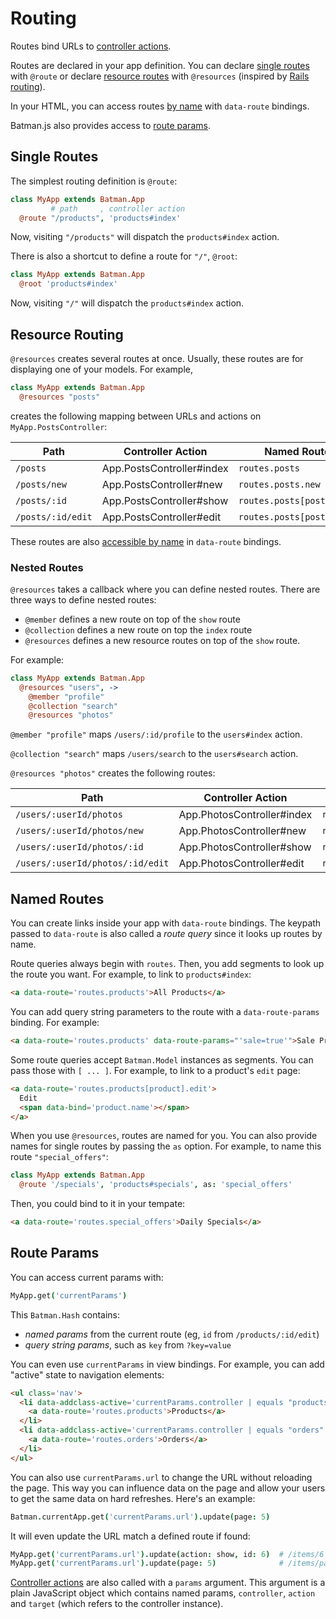 # Routing

Routes bind URLs to [controller actions](/docs/controllers.html#controller-actions).

Routes are declared in your app definition. You can declare [single routes](#single-routes) with `@route` or declare [resource routes](#resource-routing) with `@resources` (inspired by [Rails routing](http://guides.rubyonrails.org/routing.html#resource-routing-the-rails-default)).

In your HTML, you can access routes [by name](#named-routes) with `data-route` bindings. 

Batman.js also provides access to [route params](#route-params).

## Single Routes 

The simplest routing definition is `@route`:

```coffeescript
class MyApp extends Batman.App
         # path     , controller action
  @route "/products", 'products#index'
```

Now, visiting `"/products"` will dispatch the `products#index` action.

There is also a shortcut to define a route for `"/"`, `@root`:

```coffeescript
class MyApp extends Batman.App
  @root 'products#index'
```

Now, visiting `"/"` will dispatch the `products#index` action.

## Resource Routing

`@resources` creates several routes at once. Usually, these routes are for displaying one of your models. For example,

```coffeescript
class MyApp extends Batman.App
  @resources "posts"
```

creates the following mapping between URLs and actions on `MyApp.PostsController`:

Path | Controller Action | Named Route
-- | -- | -- 
`/posts` | App.PostsController#index | `routes.posts`
`/posts/new` | App.PostsController#new | `routes.posts.new`
`/posts/:id` | App.PostsController#show | `routes.posts[post]`
`/posts/:id/edit` | App.PostsController#edit | `routes.posts[post].edit`

These routes are also [accessible by name](#named-routes) in `data-route` bindings.

### Nested Routes 

`@resources` takes a callback where you can define nested routes. There are three ways to define nested routes:

- `@member` defines a new route on top of the `show` route
- `@collection` defines a new route on top the `index` route 
- `@resources` defines a new resource routes on top of the `show` route.

For example:

```coffeescript
class MyApp extends Batman.App
  @resources "users", ->
    @member "profile"
    @collection "search"
    @resources "photos"
```

`@member "profile"` maps `/users/:id/profile` to the `users#index` action.

`@collection "search"` maps `/users/search` to the `users#search` action.

`@resources "photos"` creates the following routes:

Path | Controller Action | Named Route
-- | -- | -- 
`/users/:userId/photos` | App.PhotosController#index | `routes.users[user].photos`
`/users/:userId/photos/new` | App.PhotosController#new | `routes.users[user].photos.new`
`/users/:userId/photos/:id` | App.PhotosController#show | `routes.users[user].photos[photo]`
`/users/:userId/photos/:id/edit` | App.PhotosController#edit | `routes.users[user].photos[photo].edit`

## Named Routes

You can create links inside your app with `data-route` bindings. The keypath passed to `data-route` is also called a _route query_ since it looks up routes by name. 

Route queries always begin with `routes`. Then, you add segments to look up the route you want. For example, to link to `products#index`:

```html
<a data-route='routes.products'>All Products</a>
```

You can add query string parameters to the route with a `data-route-params` binding. For example:

```html
<a data-route='routes.products' data-route-params="'sale=true'">Sale Products</a>
```

Some route queries accept `Batman.Model` instances as segments. You can pass those with `[ ... ]`. For example, to link to a product's `edit` page:

```html
<a data-route='routes.products[product].edit'>
  Edit 
  <span data-bind='product.name'></span>
</a>
```

When you use `@resources`, routes are named for you. You can also provide names for single routes by passing the `as` option. For example, to name this route `"special_offers"`:

```coffeescript
class MyApp extends Batman.App 
  @route '/specials', 'products#specials', as: 'special_offers'
```

Then, you could bind to it in your tempate:

```html
<a data-route='routes.special_offers'>Daily Specials</a>
```

## Route Params

You can access current params with:

```coffeescript
MyApp.get('currentParams')
```

This `Batman.Hash` contains: 

- _named params_ from the current route (eg, `id` from `/products/:id/edit`)
- _query string params_, such as `key` from `?key=value`

You can even use `currentParams` in view bindings. For example, you can add "active" state to navigation elements:

```html
<ul class='nav'>
  <li data-addclass-active='currentParams.controller | equals "products"'>
    <a data-route='routes.products'>Products</a>
  </li>
  <li data-addclass-active='currentParams.controller | equals "orders"'>
    <a data-route='routes.orders'>Orders</a>
  </li>
</ul>
```


You can also use `currentParams.url` to change the URL without reloading the page. This way you can influence data on the page and allow your users to get the same data on hard refreshes. Here's an example:

```coffeescript
Batman.currentApp.get('currentParams.url').update(page: 5)
```

It will even update the URL match a defined route if found:

```coffeescript
MyApp.get('currentParams.url').update(action: show, id: 6)  # /items/6
MyApp.get('currentParams.url').update(page: 5)              # /items/page/5
```

[Controller actions](/docs/controllers.html#controller-actions) are also called with a `params` argument. This argument is a plain JavaScript object which contains named params, `controller`, `action` and `target` (which refers to the controller instance).  